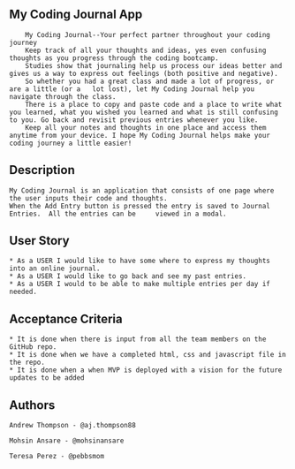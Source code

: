## My Coding Journal App

    	My Coding Journal--Your perfect partner throughout your coding journey
    	Keep track of all your thoughts and ideas, yes even confusing thoughts as you progress through the coding bootcamp. 
    	Studies show that journaling help us process our ideas better and gives us a way to express out feelings (both positive and negative). 
    	So whether you had a great class and made a lot of progress, or are a little (or a 	 lot lost), let My Coding Journal help you navigate through the class. 
    	There is a place to copy and paste code and a place to write what you learned, what you wished you learned and what is still confusing to you. Go back and revisit previous entries whenever you like.
    	Keep all your notes and thoughts in one place and access them anytime from your device. I hope My Coding Journal helps make your coding journey a little easier!

## Description
	My Coding Journal is an application that consists of one page where the user inputs their code and thoughts.   	
 	When the Add Entry button is pressed the entry is saved to Journal Entries.  All the entries can be 	viewed in a modal.
   


## User Story

	* As a USER I would like to have some where to express my thoughts into an online journal.
	* As a USER I would like to go back and see my past entries.
	* As a USER I would to be able to make multiple entries per day if needed. 

## Acceptance Criteria

  	* It is done when there is input from all the team members on the GitHub repo.
  	* It is done when we have a completed html, css and javascript file in the repo.
  	* It is done when a when MVP is deployed with a vision for the future updates to be added

## Authors

	Andrew Thompson - @aj.thompson88

	Mohsin Ansare - @mohsinansare

	Teresa Perez - @pebbsmom

  	

